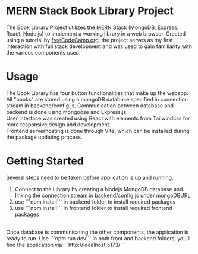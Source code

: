 # MERN Stack Book Library Project
The Book Library Project utilizes the MERN Stack (MongoDB, Express, React, Node.js) to implement a working library in a web browser. Created using a tutorial by [freeCodeCamp.org](https://www.youtube.com/watch?v=-42K44A1oMA), the project serves as my first interaction with full stack development and was used to gain familiarity with the various components used.
# Usage
The Book Library has four button functionalities that make up the webapp. All "books" are stored using a mongoDB database specified in
connection stream in backend/config.js. Communication between database and backend is done using mongoose and Express.js.
<br/>
User interface was created using React with elements from Tailwindcss for more responsive design and development. 
<br/>
Frontend serverhosting is done through Vite, which can be installed during the package updating process.
# Getting Started
Several steps need to be taken before application is up and running.
<br/>
<ol>
  <li>Connect to the Library by creating a Nodejs MongoDB database and linking the connection stream in backend/config.js under mongoDBURL </li>
  <li>use ```npm install``` in backend folder to install required packages</li>
  <li>use ```npm install``` in frontend folder to install required frontend packages</li>
</ol>
<br/>
Once database is communicating the other components, the application is ready to run. Use ```npm run dev``` in both front and backend folders, you'll find the application via ```http://localhost:5173/```

